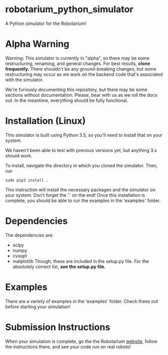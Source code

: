 # robotarium_python_simulator
A Python simulator for the Robotarium!

# Alpha Warning 
Warning: This simulator is currently in "alpha", so there may be some restructuring, renaming, and general changes.  For best results, **clone frequently.**  There shouldn't be any ground-breaking changes, but some restructuring may occur as we work on the backend code that's associated with the simulator.

We're furiously documenting this repository, but there may be some sections without documentation.  Please, bear with us as we roll the docs out.  In the meantime, everything should be fully functional.

# Installation (Linux)
This simulator is built using Python 3.5, so you'll need to install that on your system.

We haven't been able to test with previous versions yet, but anything 3.x should work. 

To install, navigate the directory in which you cloned the simulator.  Then, run 
```
sudo pip3 install .
```
This instruction will install the necessary packages and the simulator on your system.  Don't forget the '.' on the end!  Once this installation is complete, you should be able to run the examples in the 'examples' folder.

# Dependencies
The dependencies are:
* scipy
* numpy
* cvxopt
* matplotlib
Though, these are included in the setup.py file.  For the absolutely correct list, **see the setup.py file.**

# Examples
There are a variety of examples in the 'examples' folder.  Check these out before
starting your simulation!

# Submission Instructions
When your simulation is complete, go the the Robotarium [website](https://www.robotarium.org), follow the instructions there, and see your code run on real robots!
